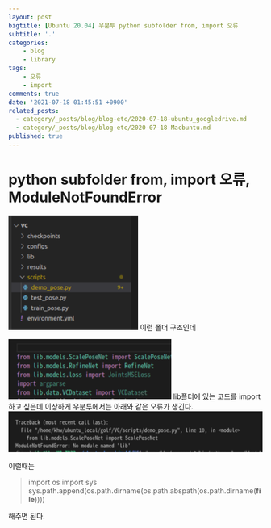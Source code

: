 ```yaml
---
layout: post
bigtitle: [Ubuntu 20.04] 우분투 python subfolder from, import 오류
subtitle: '.'
categories:
    - blog
    - library
tags:
    - 오류
    - import
comments: true
date: '2021-07-18 01:45:51 +0900'
related_posts:
  - category/_posts/blog/blog-etc/2020-07-18-ubuntu_googledrive.md
  - category/_posts/blog/blog-etc/2020-07-18-Macbuntu.md
published: true
---
```


# python subfolder from, import 오류, ModuleNotFoundError


![그림1](/assets/img/Blog/Etc/macbuntu/15.PNG)
이런 폴더 구조인데

![그림1](/assets/img/Blog/Etc/macbuntu/16.PNG)
lib폴더에 있는 코드를 import하고 싶은데 이상하게 우분투에서는 아래와 같은 오류가 생긴다.
![그림1](/assets/img/Blog/Etc/macbuntu/17.PNG)

이럴때는
>import os
import sys
sys.path.append(os.path.dirname(os.path.abspath(os.path.dirname(__file__))))

해주면 된다.
